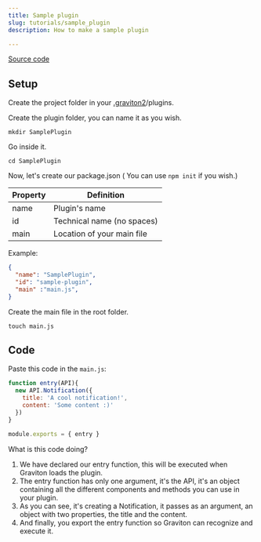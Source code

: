 ```yaml
---
title: Sample plugin
slug: tutorials/sample_plugin
description: How to make a sample plugin

---
```



[Source code](https://github.com/Graviton-Code-Editor/sample-plugin)

## Setup

Create the project folder in your [.graviton2](https://github.com/Graviton-Code-Editor/Graviton-App/wiki/docs/.graviton2.md)/plugins.

Create the plugin folder, you can name it as you wish.
```shell
mkdir SamplePlugin
```

Go inside it.
```shell
cd SamplePlugin
```

Now, let's create our package.json ( You can use `npm init` if you wish.)

| Property      | Definition                                                     |
| ------------- |----------------------------------------------------------------|
| name          | Plugin's name                                                  |
| id            | Technical name (no spaces)                                     |
| main          | Location of your main file                                     |

Example:
```json
{
  "name": "SamplePlugin",
  "id": "sample-plugin",
  "main" :"main.js",
}
```

Create the main file in the root folder.

```shell
touch main.js
```

## Code

Paste this code in the `main.js`:

```javascript
function entry(API){
  new API.Notification({
    title: 'A cool notification!',
    content: 'Some content :)'
  })
}

module.exports = { entry }
```

What is this code doing?
1. We have declared our entry function, this will be executed when Graviton loads the plugin.
2. The entry function has only one argument, it's the API, it's an object containing all the different components and methods you can use in your plugin.
3. As you can see, it's creating a Notification, it passes as an argument, an object with two properties, the title and the content.
4. And finally, you export the entry function so Graviton can recognize and execute it.